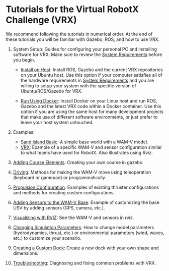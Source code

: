 # Tutorials for the Virtual RobotX Challenge (VRX)

We recommend following the tutorials in numerical order. At the end of these tutorials you will be familiar with Gazebo, ROS, and how to use VRX.

1. System Setup: Guides for configuring your personal PC and installing software for VRX.  Make sure to review the [System Requirements](https://bitbucket.org/osrf/vrx/wiki/system_requirements) before you begin.

    * [Install on Host](https://bitbucket.org/osrf/vrx/wiki/tutorials/SystemSetupInstall): Install ROS, Gazebo and the current VRX repositories on your Ubuntu host.  Use this option if your computer satisfies all of the hardware requirements in [System Requirements](https://bitbucket.org/osrf/vrx/wiki/system_requirements) and you are willing to setup your system with the specific version of Ubuntu/ROS/Gazebo for VRX.

    * [Run Using Docker](https://bitbucket.org/osrf/vrx/wiki/tutorials/SystemSetupDocker): Install Docker on your Linux host and run ROS, Gazebo and the latest VRX code within a Docker container.  Use this option if you are using the same host for many development projects that make use of different software environments, or just prefer to leave your host system untouched.

1. Examples:

    * [Sand Island Basic](https://bitbucket.org/osrf/vrx/wiki/tutorials/Sand_Island_Basic): A simple base world with a WAM-V model.
    * [VRX](https://bitbucket.org/osrf/vrx/wiki/tutorials/ExampleVrx): Example of a specific WAM-V and sensor configuration similar to what teams have used for RobotX. Also illustrates using Rviz.

1. [Adding Course Elements](https://bitbucket.org/osrf/vrx/wiki/tutorials/Adding%20course%20elements): Creating your own course in gazebo.

1. [Driving](https://bitbucket.org/osrf/vrx/wiki/tutorials/Driving): Methods for making the WAM-V move using teleoperation (keyboard or gamepad) or programmatically.

1. [Propulsion Configuration](https://bitbucket.org/osrf/vrx/wiki/tutorials/PropulsionConfiguration): Examples of existing thruster configurations and methods for creating custom configurations.

1. [Adding Sensors to the WAM-V Base](https://bitbucket.org/osrf/vrx/wiki/tutorials/AddingSensors): Example of customizing the base USV by adding sensors (GPS, camera, etc.).

1. [Visualizing with RVIZ](https://bitbucket.org/osrf/vrx/wiki/tutorials/Visualizing%20with%20RVIZ): See the WAM-V and sensors in rviz.

1. [Changing Simulation Parameters](https://bitbucket.org/osrf/vrx/wiki/tutorials/ChangingPluginParameters): How to change model parameters (hydrodynamics, thrust, etc.) or environmental parameters (wind, waves, etc.) to customize your scenario.

1. [Creating a Custom Dock](https://bitbucket.org/osrf/vrx/wiki/tutorials/CreateDocks): Create a new dock with your own shape and dimensions.

1. [Troubleshooting](https://bitbucket.org/osrf/vrx/wiki/Troubleshooting): Diagnosing and fixing common problems with VRX.